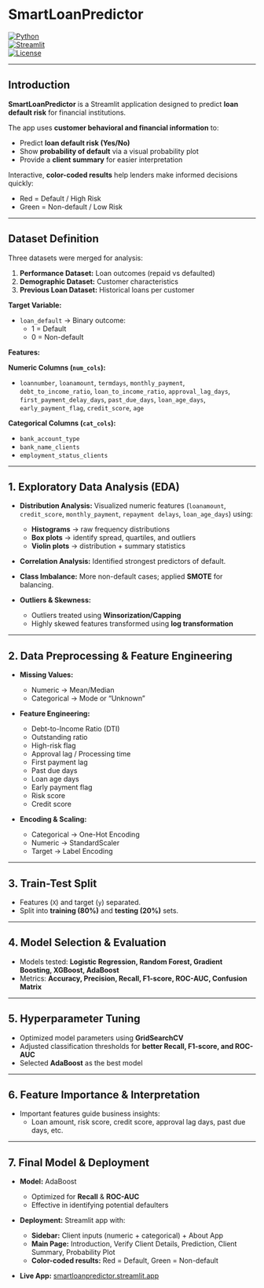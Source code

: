 # SmartLoanPredictor

[![Python](https://img.shields.io/badge/Python-3.10-blue?logo=python&logoColor=white)](https://www.python.org/)  
[![Streamlit](https://img.shields.io/badge/Streamlit-App-green?logo=streamlit&logoColor=white)](https://smartloanpredictor.streamlit.app)  
[![License](https://img.shields.io/badge/License-MIT-green.svg)](LICENSE)  

---

## Introduction

**SmartLoanPredictor** is a Streamlit application designed to predict **loan default risk** for financial institutions.  

The app uses **customer behavioral and financial information** to:  
- Predict **loan default risk (Yes/No)**  
- Show **probability of default** via a visual probability plot  
- Provide a **client summary** for easier interpretation  

Interactive, **color-coded results** help lenders make informed decisions quickly:  
- Red = Default / High Risk  
- Green = Non-default / Low Risk  

---

## Dataset Definition

Three datasets were merged for analysis:  

1. **Performance Dataset:** Loan outcomes (repaid vs defaulted)  
2. **Demographic Dataset:** Customer characteristics  
3. **Previous Loan Dataset:** Historical loans per customer  

**Target Variable:**  
- `loan_default` → Binary outcome:  
  - 1 = Default  
  - 0 = Non-default  

**Features:**

**Numeric Columns (`num_cols`):**  
- `loannumber`, `loanamount`, `termdays`, `monthly_payment`, `debt_to_income_ratio`, `loan_to_income_ratio`, `approval_lag_days`, `first_payment_delay_days`, `past_due_days`, `loan_age_days`, `early_payment_flag`, `credit_score`, `age`  

**Categorical Columns (`cat_cols`):**  
- `bank_account_type`  
- `bank_name_clients`  
- `employment_status_clients`  

---

## 1. Exploratory Data Analysis (EDA)

- **Distribution Analysis:** Visualized numeric features (`loanamount`, `credit_score`, `monthly_payment`, `repayment delays`, `loan_age_days`) using:  
  - **Histograms** → raw frequency distributions  
  - **Box plots** → identify spread, quartiles, and outliers  
  - **Violin plots** → distribution + summary statistics  

- **Correlation Analysis:** Identified strongest predictors of default.  
- **Class Imbalance:** More non-default cases; applied **SMOTE** for balancing.  
- **Outliers & Skewness:**  
  - Outliers treated using **Winsorization/Capping**  
  - Highly skewed features transformed using **log transformation**  

---

## 2. Data Preprocessing & Feature Engineering

- **Missing Values:**  
  - Numeric → Mean/Median  
  - Categorical → Mode or “Unknown”  

- **Feature Engineering:**  
  - Debt-to-Income Ratio (DTI)  
  - Outstanding ratio  
  - High-risk flag  
  - Approval lag / Processing time  
  - First payment lag  
  - Past due days  
  - Loan age days  
  - Early payment flag  
  - Risk score  
  - Credit score  

- **Encoding & Scaling:**  
  - Categorical → One-Hot Encoding  
  - Numeric → StandardScaler  
  - Target → Label Encoding  

---

## 3. Train-Test Split

- Features (`X`) and target (`y`) separated.  
- Split into **training (80%)** and **testing (20%)** sets.  

---

## 4. Model Selection & Evaluation

- Models tested: **Logistic Regression, Random Forest, Gradient Boosting, XGBoost, AdaBoost**  
- Metrics: **Accuracy, Precision, Recall, F1-score, ROC-AUC, Confusion Matrix**  

---

## 5. Hyperparameter Tuning

- Optimized model parameters using **GridSearchCV**  
- Adjusted classification thresholds for **better Recall, F1-score, and ROC-AUC**  
- Selected **AdaBoost** as the best model  

---

## 6. Feature Importance & Interpretation

- Important features guide business insights:  
  - Loan amount, risk score, credit score, approval lag days, past due days, etc.  

---

## 7. Final Model & Deployment

- **Model:** AdaBoost  
  - Optimized for **Recall** & **ROC-AUC**  
  - Effective in identifying potential defaulters  

- **Deployment:** Streamlit app with:  
  - **Sidebar:** Client inputs (numeric + categorical) + About App  
  - **Main Page:** Introduction, Verify Client Details, Prediction, Client Summary, Probability Plot  
  - **Color-coded results:** Red = Default, Green = Non-default  

- **Live App:** [smartloanpredictor.streamlit.app](https://smartloanpredictor.streamlit.app)
